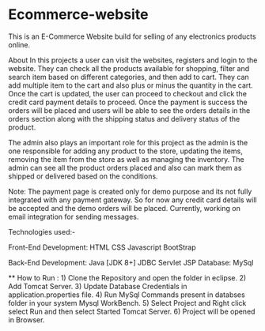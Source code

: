 # Ecommerce-website

This is an E-Commerce Website build for selling of any electronics products online.

About
In this projects a user can visit the websites, registers and login to the website. They can check all the products available for shopping, filter and search item based on different categories, and then add to cart. They can add multiple item to the cart and also plus or minus the quantity in the cart. Once the cart is updated, the user can proceed to checkout and click the credit card payment details to proceed. Once the payment is success the orders will be placed and users will be able to see the orders details in the orders section along with the shipping status and delivery status of the product.

The admin also plays an important role for this project as the admin is the one responsible for adding any product to the store, updating the items, removing the item from the store as well as managing the inventory. The admin can see all the product orders placed and also can mark them as shipped or delivered based on the conditions.

Note: The payment page is created only for demo purpose and its not fully integrated with any payment gateway. So for now any credit card details will be accepted and the demo orders will be placed. Currently, working on email integration for sending messages.

Technologies used:-

Front-End Development:
HTML
CSS
Javascript
BootStrap

Back-End Development:
Java [JDK 8+]
JDBC
Servlet
JSP
Database:
MySql

** How to Run : 1) Clone the Repository and open the folder in eclipse.
                2) Add Tomcat Server.
                3) Update Database Credentials in application.properties file.
                4) Run MySql Commands present in databses folder in your system Mysql WorkBench.
                5) Select Project and Right click select Run and then select Started Tomcat Server.
                6) Project will be opened in Browser.
